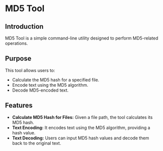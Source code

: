 # MD5 Tool

## Introduction

MD5 Tool is a simple command-line utility designed to perform MD5-related operations.

## Purpose

This tool allows users to:
- Calculate the MD5 hash for a specified file.
- Encode text using the MD5 algorithm.
- Decode MD5-encoded text.

## Features

- **Calculate MD5 Hash for Files:** Given a file path, the tool calculates its MD5 hash.
- **Text Encoding:** It encodes text using the MD5 algorithm, providing a hash value.
- **Text Decoding:** Users can input MD5 hash values and decode them back to the original text.

